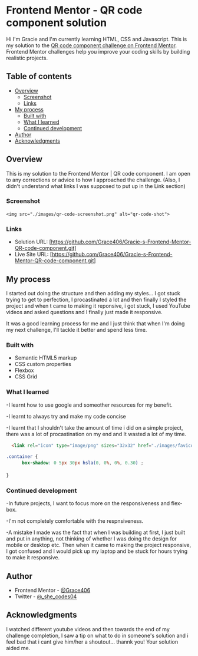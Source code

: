 # Frontend Mentor - QR code component solution

Hi I'm Gracie and I'm currently learning HTML, CSS and Javascript.
This is my solution to the [QR code component challenge on Frontend Mentor](https://www.frontendmentor.io/challenges/qr-code-component-iux_sIO_H). Frontend Mentor challenges help you improve your coding skills by building realistic projects. 

## Table of contents

- [Overview](#overview)
  - [Screenshot](#screenshot)
  - [Links](#links)
- [My process](#my-process)
  - [Built with](#built-with)
  - [What I learned](#what-i-learned)
  - [Continued development](#continued-development)
- [Author](#author)
- [Acknowledgments](#acknowledgments)


## Overview
This is my solution to the Frontend Mentor | QR code component.
I am open to any corrections or advice to how I approached the challenge.
(Also, I didn't understand what links I was supposed to put up in the Link section)

### Screenshot
    <img src="./images/qr-code-screenshot.png" alt="qr-code-shot">

<!-- ./images/qr-code Screenshot.png -->


### Links

- Solution URL: [https://github.com/Grace406/Gracie-s-Frontend-Mentor-QR-code-component.git]
- Live Site URL: [https://github.com/Grace406/Gracie-s-Frontend-Mentor-QR-code-component.git]

## My process
I started out doing the structure and then adding my styles... I got stuck trying to get to perfection, I procastinated a lot and then finally I styled the project and when t came to making it reponsive, i got stuck, I used YouTube videos and asked questions and I finally just made it responsive. 

It was a good learning process for me and I just think that when I'm doing my next challenge, I'll tackle it better and spend less time.

### Built with

- Semantic HTML5 markup
- CSS custom properties
- Flexbox
- CSS Grid


### What I learned


-I learnt how to use google and someother resources for my benefit.

-I learnt to always try and make my code concise

-I learnt that I shouldn't take the amount of time i did on a simple project, there was a lot of procastination on my end and It wasted a lot of my time.

```html
  <link rel="icon" type="image/png" sizes="32x32" href="./images/favicon-32x32.png">

```
```css
.container {
      box-shadow: 0 5px 30px hsla(0, 0%, 0%, 0.30) ;

}
```



### Continued development


-In future projects, I want to focus more on the responsiveness and flex-box.

-I'm not completely comfortable with the respnsiveness.

-A mistake I made was the fact that when I was building at first, I just built and put in anything, not thinking of whether I was doing the design for mobile or desktop etc. Then when it came to making the project responsive, I got confused and I would pick up my laptop and be stuck for hours trying to make it responsive. 



## Author

- Frontend Mentor - [@Grace406](https://www.frontendmentor.io/profile/Grace406)
- Twitter - [@_she_codes04](https://www.twitter.com/_she_codes04)


## Acknowledgments

I watched different youtube videos and then towards the end of my challenge completion, I saw a tip on what to do in someone's solution and i feel bad that i cant give him/her a shoutout... thannk you! Your solution aided me.

